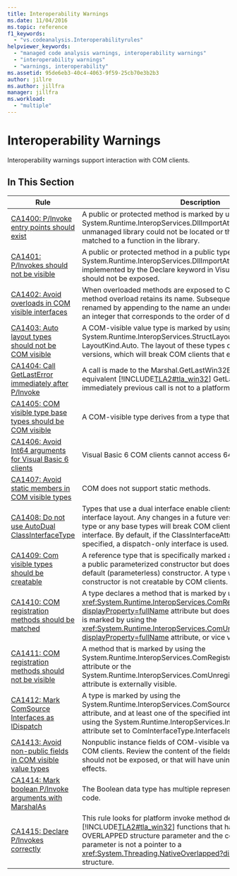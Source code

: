 ```yaml
---
title: Interoperability Warnings
ms.date: 11/04/2016
ms.topic: reference
f1_keywords:
  - "vs.codeanalysis.Interoperabilityrules"
helpviewer_keywords:
  - "managed code analysis warnings, interoperability warnings"
  - "interoperability warnings"
  - "warnings, interoperability"
ms.assetid: 95de6eb3-40c4-4063-9f59-25cb70e3b2b3
author: jillre
ms.author: jillfra
manager: jillfra
ms.workload:
  - "multiple"
---
```

# Interoperability Warnings

Interoperability warnings support interaction with COM clients.

## In This Section

| Rule | Description |
| - | - |
| [CA1400: P/Invoke entry points should exist](../code-quality/ca1400.md) | A public or protected method is marked by using the System.Runtime.InteropServices.DllImportAttribute attribute. Either the unmanaged library could not be located or the method could not be matched to a function in the library. |
| [CA1401: P/Invokes should not be visible](../code-quality/ca1401.md) | A public or protected method in a public type has the System.Runtime.InteropServices.DllImportAttribute attribute (also implemented by the Declare keyword in Visual Basic). Such methods should not be exposed. |
| [CA1402: Avoid overloads in COM visible interfaces](../code-quality/ca1402.md) | When overloaded methods are exposed to COM clients, only the first method overload retains its name. Subsequent overloads are uniquely renamed by appending to the name an underscore character (_) and an integer that corresponds to the order of declaration of the overload. |
| [CA1403: Auto layout types should not be COM visible](../code-quality/ca1403.md) | A COM-visible value type is marked by using the System.Runtime.InteropServices.StructLayoutAttribute attribute set to LayoutKind.Auto. The layout of these types can change between .NET versions, which will break COM clients that expect a specific layout. |
| [CA1404: Call GetLastError immediately after P/Invoke](../code-quality/ca1404.md) | A call is made to the Marshal.GetLastWin32Error method or the equivalent [!INCLUDE[TLA2#tla_win32](../code-quality/includes/tla2sharptla_win32_md.md)] GetLastError function, and the immediately previous call is not to a platform invoke method. |
| [CA1405: COM visible type base types should be COM visible](../code-quality/ca1405.md) | A COM-visible type derives from a type that is not COM-visible. |
| [CA1406: Avoid Int64 arguments for Visual Basic 6 clients](../code-quality/ca1406.md) | Visual Basic 6 COM clients cannot access 64-bit integers. |
| [CA1407: Avoid static members in COM visible types](../code-quality/ca1407.md) | COM does not support static methods. |
| [CA1408: Do not use AutoDual ClassInterfaceType](../code-quality/ca1408.md) | Types that use a dual interface enable clients to bind to a specific interface layout. Any changes in a future version to the layout of the type or any base types will break COM clients that bind to the interface. By default, if the ClassInterfaceAttribute attribute is not specified, a dispatch-only interface is used. |
| [CA1409: Com visible types should be creatable](../code-quality/ca1409.md) | A reference type that is specifically marked as visible to COM contains a public parameterized constructor but does not contain a public default (parameterless) constructor. A type without a public default constructor is not creatable by COM clients. |
| [CA1410: COM registration methods should be matched](../code-quality/ca1410.md) | A type declares a method that is marked by using the <xref:System.Runtime.InteropServices.ComRegisterFunctionAttribute?displayProperty=fullName> attribute but does not declare a method that is marked by using the <xref:System.Runtime.InteropServices.ComUnregisterFunctionAttribute?displayProperty=fullName> attribute, or vice versa. |
| [CA1411: COM registration methods should not be visible](../code-quality/ca1411.md) | A method that is marked by using the System.Runtime.InteropServices.ComRegisterFunctionAttribute attribute or the System.Runtime.InteropServices.ComUnregisterFunctionAttribute attribute is externally visible. |
| [CA1412: Mark ComSource Interfaces as IDispatch](../code-quality/ca1412.md) | A type is marked by using the System.Runtime.InteropServices.ComSourceInterfacesAttribute attribute, and at least one of the specified interfaces is not marked by using the System.Runtime.InteropServices.InterfaceTypeAttribute attribute set to ComInterfaceType.InterfaceIsIDispatch. |
| [CA1413: Avoid non-public fields in COM visible value types](../code-quality/ca1413.md) | Nonpublic instance fields of COM-visible value types are visible to COM clients. Review the content of the fields for information that should not be exposed, or that will have unintended design or security effects. |
| [CA1414: Mark boolean P/Invoke arguments with MarshalAs](../code-quality/ca1414.md) | The Boolean data type has multiple representations in unmanaged code. |
| [CA1415: Declare P/Invokes correctly](../code-quality/ca1415.md) | This rule looks for platform invoke method declarations that target [!INCLUDE[TLA2#tla_win32](../code-quality/includes/tla2sharptla_win32_md.md)] functions that have a pointer to an OVERLAPPED structure parameter and the corresponding managed parameter is not a pointer to a <xref:System.Threading.NativeOverlapped?displayProperty=fullName> structure. |
